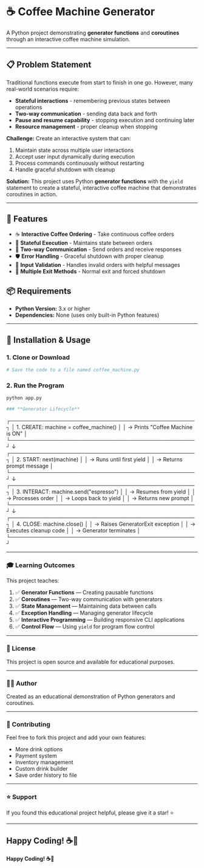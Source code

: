 # ☕ Coffee Machine Generator

A Python project demonstrating **generator functions** and **coroutines** through an interactive coffee machine simulation.

---

## 📋 Problem Statement

Traditional functions execute from start to finish in one go. However, many real-world scenarios require:
- **Stateful interactions** - remembering previous states between operations
- **Two-way communication** - sending data back and forth
- **Pause and resume capability** - stopping execution and continuing later
- **Resource management** - proper cleanup when stopping

**Challenge:** Create an interactive system that can:
1. Maintain state across multiple user interactions
2. Accept user input dynamically during execution
3. Process commands continuously without restarting
4. Handle graceful shutdown with cleanup

**Solution:** This project uses Python **generator functions** with the `yield` statement to create a stateful, interactive coffee machine that demonstrates coroutines in action.

---

## 🎯 Features

- ☕ **Interactive Coffee Ordering** - Take continuous coffee orders
- 🔄 **Stateful Execution** - Maintains state between orders
- 📨 **Two-way Communication** - Send orders and receive responses
- 🛡️ **Error Handling** - Graceful shutdown with proper cleanup
- 📝 **Input Validation** - Handles invalid orders with helpful messages
- 🚪 **Multiple Exit Methods** - Normal exit and forced shutdown


## 📦 Requirements

- **Python Version:** 3.x or higher
- **Dependencies:** None (uses only built-in Python features)

---

## 🚀 Installation & Usage

### **1. Clone or Download**
```bash
# Save the code to a file named coffee_machine.py
```

### **2. Run the Program**
```bash
python app.py

### **Generator Lifecycle**

```
┌─────────────────────────────────────────────────┐
│ 1. CREATE: machine = coffee_machine()          │
│    → Prints "Coffee Machine is ON"             │
└─────────────────────────────────────────────────┘
                    ↓
┌─────────────────────────────────────────────────┐
│ 2. START: next(machine)                         │
│    → Runs until first yield                     │
│    → Returns prompt message                     │
└─────────────────────────────────────────────────┘
                    ↓
┌─────────────────────────────────────────────────┐
│ 3. INTERACT: machine.send("espresso")           │
│    → Resumes from yield                         │
│    → Processes order                            │
│    → Loops back to yield                        │
│    → Returns new prompt                         │
└─────────────────────────────────────────────────┘
                    ↓
┌─────────────────────────────────────────────────┐
│ 4. CLOSE: machine.close()                       │
│    → Raises GeneratorExit exception             │
│    → Executes cleanup code                      │
│    → Generator terminates                       │
└─────────────────────────────────────────────────┘

---
### 🎓 Learning Outcomes
This project teaches:

1. ✅ **Generator Functions** — Creating pausable functions  
2. ✅ **Coroutines** — Two-way communication with generators  
3. ✅ **State Management** — Maintaining data between calls  
4. ✅ **Exception Handling** — Managing generator lifecycle  
5. ✅ **Interactive Programming** — Building responsive CLI applications  
6. ✅ **Control Flow** — Using `yield` for program flow control  

---

### 📄 License
This project is open source and available for educational purposes.

---

### 👨‍💻 Author
Created as an educational demonstration of Python generators and coroutines.

---

### 🤝 Contributing
Feel free to fork this project and add your own features:

- More drink options  
- Payment system  
- Inventory management  
- Custom drink builder  
- Save order history to file  

---

### ⭐ Support
If you found this educational project helpful, please give it a star! ⭐

---

**Happy Coding! ☕️🐍**
---

**Happy Coding! ☕️🐍**
